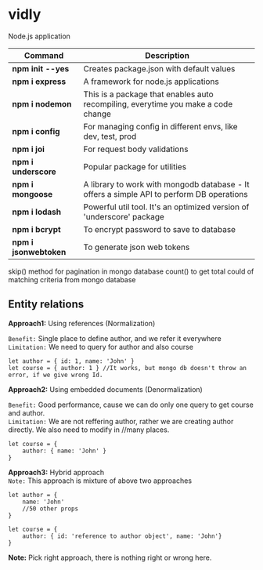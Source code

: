 # vidly
Node.js application

| Command                 | Description                                                                               |
| -----------------       | ---------------------------------------------------------------------                     |
| **npm init --yes**      | Creates package.json with default values                                                  |
| **npm i express**       | A framework for node.js applications                                                      |
| **npm i nodemon**       | This is a package that enables auto recompiling, everytime you make a code change         |
| **npm i config**        | For managing config in different envs, like dev, test, prod                               |
| **npm i joi**           | For request body validations                                                              |
| **npm i underscore**    | Popular package for utilities                                                             |
| **npm i mongoose**      | A library to work with mongodb database - It offers a simple API to perform DB operations |
| **npm i lodash**        | Powerful util tool. It's an optimized version of 'underscore' package                     |
| **npm i bcrypt**        | To encrypt password to save to database                                                   |
| **npm i jsonwebtoken**  | To generate json web tokens                                                               |


skip() method for pagination in mongo database
count() to get total could of matching criteria from mongo database

## Entity relations

**Approach1:** Using references (Normalization)  

`Benefit:` Single place to define author, and we refer it everywhere  
`Limitation:` We need to query for author and also course  
```
let author = { id: 1, name: 'John' }
let course = { author: 1 } //It works, but mongo db doesn't throw an error, if we give wrong Id. 
```
**Approach2:** Using embedded documents (Denormalization)  

`Benefit:` Good performance, cause we can do only one query to get course and author.  
`Limitation:` We are not reffering author, rather we are creating author directly. We also need to modify in
//many places.

```
let course = {
    author: { name: 'John' }
}
```

**Approach3:** Hybrid approach  
`Note:` This approach is mixture of above two approaches

```
let author = {
    name: 'John'
    //50 other props
}

let course = {
    author: { id: 'reference to author object', name: 'John'}
}
```

**Note:** Pick right approach, there is nothing right or wrong here.